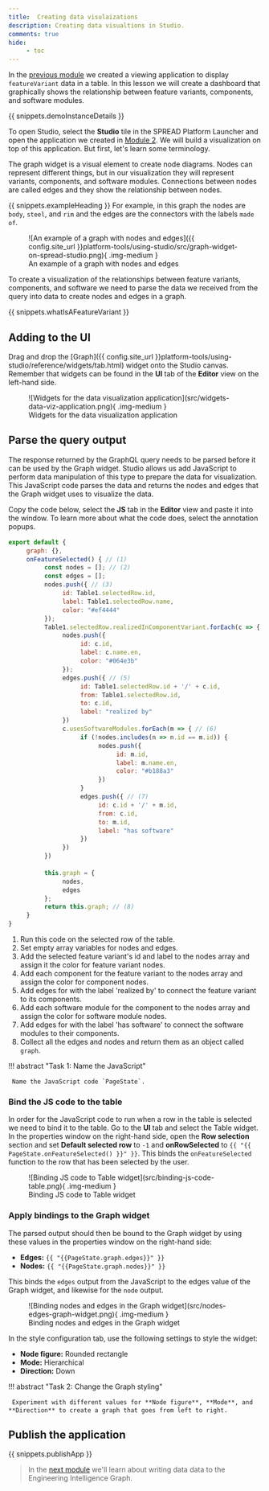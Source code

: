 ```yaml
---
title:  Creating data visulaizations
description: Creating data visualtions in Studio.
comments: true
hide:
     - toc
---
```


In the [previous module](module-2/creating-a-display-application.html) we created a viewing application to display `featureVariant` data in a table. In this lesson we will create a dashboard that graphically shows the relationship between feature variants, components, and software modules.

{{ snippets.demoInstanceDetails }}

To open Studio, select the **Studio** tile in the SPREAD Platform Launcher and open the application we created in [Module 2](module-2/creating-a-display-application.html). We will build a visualization on top of this application. But first, let's learn some terminology.

The graph widget is a visual element to create node diagrams. Nodes can represent different things, but in our visualization they will represent  variants, components, and software modules. Connections between nodes are called edges and they show the relationship between nodes.

{{ snippets.exampleHeading }}
For example, in this graph the nodes are `body`, `steel`, and `rim` and the edges are the connectors with the labels `made of`.

<figure markdown="span">
	![An example of a graph with nodes and edges]({{ config.site_url }}platform-tools/using-studio/src/graph-widget-on-spread-studio.png){ .img-medium }
	<figcaption>An example of a graph with nodes and edges</figcaption>
</figure>

To create a visualization of the relationships between feature variants, components, and software we need to parse the data we received from the query into data to create nodes and edges in a graph.

{{ snippets.whatIsAFeatureVariant }}

## Adding to the UI

Drag and drop the [Graph]({{ config.site_url }}platform-tools/using-studio/reference/widgets/tab.html) widget onto the Studio canvas. Remember that widgets can be found in the **UI** tab of the **Editor** view on the left-hand side.

<figure markdown="span">
	![Widgets for the data visualization application](src/widgets-data-viz-application.png){ .img-medium }
	<figcaption>Widgets for the data visualization application</figcaption>
</figure>

## Parse the query output

The response returned by the GraphQL query needs to be parsed before it can be used by the Graph widget. Studio allows us add JavaScript to perform data manipulation of this type to prepare the data for visualization. This JavaScript code parses the data and returns the nodes and edges that the Graph widget uses to visualize the data.

Copy the code below, select the **JS** tab in the **Editor** view and paste it into the window. To learn more about what the code does, select the annotation popups.

```js
export default {
     graph: {},
     onFeatureSelected() { // (1)
          const nodes = []; // (2)
          const edges = [];
          nodes.push({ // (3) 
               id: Table1.selectedRow.id,
               label: Table1.selectedRow.name,
               color: "#ef4444"
          });
          Table1.selectedRow.realizedInComponentVariant.forEach(c => { // (4) 
               nodes.push({
                    id: c.id,
                    label: c.name.en,
                    color: "#064e3b"
               });
               edges.push({ // (5) 
                    id: Table1.selectedRow.id + '/' + c.id,
                    from: Table1.selectedRow.id,
                    to: c.id,
                    label: "realized by"
               })
               c.usesSoftwareModules.forEach(m => { // (6) 
                    if (!nodes.includes(n => n.id == m.id)) {
                         nodes.push({
                              id: m.id,
                              label: m.name.en,
                              color: "#b188a3"
                         })
                    }
                    edges.push({ // (7) 
                         id: c.id + '/' + m.id,
                         from: c.id,
                         to: m.id,
                         label: "has software"
                    })
               })
          })
               
          this.graph = {
               nodes,
               edges
          };
          return this.graph; // (8) 
     }
}
```

1. Run this code on the selected row of the table.
2. Set empty array variables for nodes and edges.
3. Add the selected feature variant's id and label to the nodes array and assign it the color for feature variant nodes.
4. Add each component for the feature variant to the nodes array and assign the color for component nodes.
5. Add edges for with the label 'realized by' to connect the feature variant to its components.
6. Add each software module for the component to the nodes array and assign the color for software module nodes.
7. Add edges for with the label 'has software' to connect the software modules to their components.
8. Collect all the edges and nodes and return them as an object called `graph`.

!!! abstract "Task 1: Name the JavaScript"

     Name the JavaScript code `PageState`.

### Bind the JS code to the table

In order for the JavaScript code to run when a row in the table is selected we need to bind it to the table. Go to the **UI** tab and select the Table widget. In the properties window on the right-hand side, open the **Row selection** section and set **Default selected row** to `-1` and **onRowSelected** to `{{ "{{ PageState.onFeatureSelected() }}" }}`. This binds the `onFeatureSelected` function to the row that has been selected by the user.

<figure markdown="span">
	![Binding JS code to Table widget](src/binding-js-code-table.png){ .img-medium }
	<figcaption>Binding JS code to Table widget</figcaption>
</figure>

### Apply bindings to the Graph widget

The parsed output should then be bound to the Graph widget by using these values in the properties window on the right-hand side:

- **Edges:** `{{ "{{PageState.graph.edges}}" }}`
- **Nodes:** `{{ "{{PageState.graph.nodes}}" }}`

This binds the `edges` output from the JavaScript to the edges value of the Graph widget, and likewise for the `node` output.

<figure markdown="span">
	![Binding nodes and edges in the Graph widget](src/nodes-edges-graph-widget.png){ .img-medium }
	<figcaption>Binding nodes and edges in the Graph widget</figcaption>
</figure>

In the style configuration tab, use the following settings to style the widget:

- **Node figure:** Rounded rectangle
- **Mode:** Hierarchical
- **Direction:** Down

!!! abstract "Task 2: Change the Graph styling"

     Experiment with different values for **Node figure**, **Mode**, and **Direction** to create a graph that goes from left to right.

## Publish the application

{{ snippets.publishApp }}

<blockquote class="next-lesson">In the <a href="creating-data-visualizations.html">next module</a> we'll learn about writing data data to the Engineering Intelligence Graph.</blockquote>
